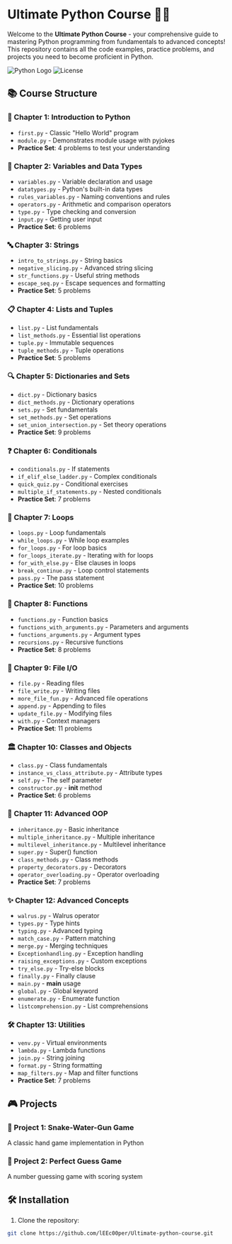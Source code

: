 # Ultimate Python Course 🐍🚀

Welcome to the **Ultimate Python Course** - your comprehensive guide to mastering Python programming from fundamentals to advanced concepts! This repository contains all the code examples, practice problems, and projects you need to become proficient in Python.

![Python Logo](https://img.shields.io/badge/Python-3.8%2B-blue?logo=python&logoColor=white)
![License](https://img.shields.io/badge/License-MIT-green)

## 📚 Course Structure

### 🏁 Chapter 1: Introduction to Python
- `first.py` - Classic "Hello World" program
- `module.py` - Demonstrates module usage with pyjokes
- **Practice Set**: 4 problems to test your understanding

### 🔢 Chapter 2: Variables and Data Types
- `variables.py` - Variable declaration and usage
- `datatypes.py` - Python's built-in data types
- `rules_variables.py` - Naming conventions and rules
- `operators.py` - Arithmetic and comparison operators
- `type.py` - Type checking and conversion
- `input.py` - Getting user input
- **Practice Set**: 6 problems

### 🔤 Chapter 3: Strings
- `intro_to_strings.py` - String basics
- `negative_slicing.py` - Advanced string slicing
- `str_functions.py` - Useful string methods
- `escape_seq.py` - Escape sequences and formatting
- **Practice Set**: 5 problems

### 📋 Chapter 4: Lists and Tuples
- `list.py` - List fundamentals
- `list_methods.py` - Essential list operations
- `tuple.py` - Immutable sequences
- `tuple_methods.py` - Tuple operations
- **Practice Set**: 5 problems

### 🔍 Chapter 5: Dictionaries and Sets
- `dict.py` - Dictionary basics
- `dict_methods.py` - Dictionary operations
- `sets.py` - Set fundamentals
- `set_methods.py` - Set operations
- `set_union_intersection.py` - Set theory operations
- **Practice Set**: 9 problems

### ❓ Chapter 6: Conditionals
- `conditionals.py` - If statements
- `if_elif_else_ladder.py` - Complex conditionals
- `quick_quiz.py` - Conditional exercises
- `multiple_if_statements.py` - Nested conditionals
- **Practice Set**: 7 problems

### 🔄 Chapter 7: Loops
- `loops.py` - Loop fundamentals
- `while_loops.py` - While loop examples
- `for_loops.py` - For loop basics
- `for_loops_iterate.py` - Iterating with for loops
- `for_with_else.py` - Else clauses in loops
- `break_continue.py` - Loop control statements
- `pass.py` - The pass statement
- **Practice Set**: 10 problems

### 📜 Chapter 8: Functions
- `functions.py` - Function basics
- `functions_with_arguments.py` - Parameters and arguments
- `functions_arguments.py` - Argument types
- `recursions.py` - Recursive functions
- **Practice Set**: 8 problems

### 📂 Chapter 9: File I/O
- `file.py` - Reading files
- `file_write.py` - Writing files
- `more_file_fun.py` - Advanced file operations
- `append.py` - Appending to files
- `update_file.py` - Modifying files
- `with.py` - Context managers
- **Practice Set**: 11 problems

### 🏛️ Chapter 10: Classes and Objects
- `class.py` - Class fundamentals
- `instance_vs_class_attribute.py` - Attribute types
- `self.py` - The self parameter
- `constructor.py` - __init__ method
- **Practice Set**: 6 problems

### 🧬 Chapter 11: Advanced OOP
- `inheritance.py` - Basic inheritance
- `multiple_inheritance.py` - Multiple inheritance
- `multilevel_inheritance.py` - Multilevel inheritance
- `super.py` - Super() function
- `class_methods.py` - Class methods
- `property_decorators.py` - Decorators
- `operator_overloading.py` - Operator overloading
- **Practice Set**: 7 problems

### ✨ Chapter 12: Advanced Concepts
- `walrus.py` - Walrus operator
- `types.py` - Type hints
- `typing.py` - Advanced typing
- `match_case.py` - Pattern matching
- `merge.py` - Merging techniques
- `Exceptionhandling.py` - Exception handling
- `raising_exceptions.py` - Custom exceptions
- `try_else.py` - Try-else blocks
- `finally.py` - Finally clause
- `main.py` - __main__ usage
- `global.py` - Global keyword
- `enumerate.py` - Enumerate function
- `listcomprehension.py` - List comprehensions

### 🛠️ Chapter 13: Utilities
- `venv.py` - Virtual environments
- `lambda.py` - Lambda functions
- `join.py` - String joining
- `format.py` - String formatting
- `map_filters.py` - Map and filter functions
- **Practice Set**: 7 problems

## 🎮 Projects

### 🐍 Project 1: Snake-Water-Gun Game
A classic hand game implementation in Python

### 🔢 Project 2: Perfect Guess Game
A number guessing game with scoring system

## 🛠️ Installation

1. Clone the repository:
```bash
git clone https://github.com/lEEc00per/Ultimate-python-course.git
